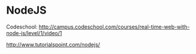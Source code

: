 NodeJS
==============================

Codeschool:
http://campus.codeschool.com/courses/real-time-web-with-node-js/level/1/video/1


http://www.tutorialspoint.com/nodejs/
